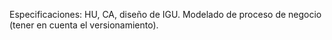 Especificaciones:
HU, CA, diseño de IGU.
Modelado de proceso de negocio (tener en cuenta el versionamiento).


